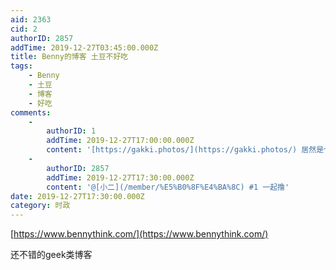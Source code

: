 ```yaml
---
aid: 2363
cid: 2
authorID: 2857
addTime: 2019-12-27T03:45:00.000Z
title: Benny的博客 土豆不好吃
tags:
    - Benny
    - 土豆
    - 博客
    - 好吃
comments:
    -
        authorID: 1
        addTime: 2019-12-27T17:00:00.000Z
        content: '[https://gakki.photos/](https://gakki.photos/) 居然是个gakki迷'
    -
        authorID: 2857
        addTime: 2019-12-27T17:30:00.000Z
        content: '@[小二](/member/%E5%B0%8F%E4%BA%8C) #1 一起撸'
date: 2019-12-27T17:30:00.000Z
category: 时政
---
```


[https://www.bennythink.com/](https://www.bennythink.com/)

还不错的geek类博客
